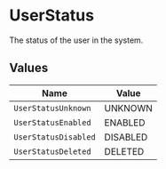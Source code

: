 # UserStatus

The status of the user in the system.


## Values

| Name                 | Value                |
| -------------------- | -------------------- |
| `UserStatusUnknown`  | UNKNOWN              |
| `UserStatusEnabled`  | ENABLED              |
| `UserStatusDisabled` | DISABLED             |
| `UserStatusDeleted`  | DELETED              |
